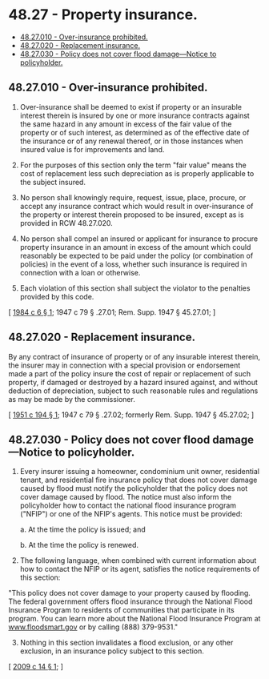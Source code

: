# 48.27 - Property insurance.
* [48.27.010 - Over-insurance prohibited.](#4827010---over-insurance-prohibited)
* [48.27.020 - Replacement insurance.](#4827020---replacement-insurance)
* [48.27.030 - Policy does not cover flood damage—Notice to policyholder.](#4827030---policy-does-not-cover-flood-damagenotice-to-policyholder)
## 48.27.010 - Over-insurance prohibited.
1. Over-insurance shall be deemed to exist if property or an insurable interest therein is insured by one or more insurance contracts against the same hazard in any amount in excess of the fair value of the property or of such interest, as determined as of the effective date of the insurance or of any renewal thereof, or in those instances when insured value is for improvements and land.

2. For the purposes of this section only the term "fair value" means the cost of replacement less such depreciation as is properly applicable to the subject insured.

3. No person shall knowingly require, request, issue, place, procure, or accept any insurance contract which would result in over-insurance of the property or interest therein proposed to be insured, except as is provided in RCW 48.27.020.

4. No person shall compel an insured or applicant for insurance to procure property insurance in an amount in excess of the amount which could reasonably be expected to be paid under the policy (or combination of policies) in the event of a loss, whether such insurance is required in connection with a loan or otherwise.

5. Each violation of this section shall subject the violator to the penalties provided by this code.

\[ [1984 c 6 § 1](http://leg.wa.gov/CodeReviser/documents/sessionlaw/1984c6.pdf?cite=1984%20c%206%20§%201); 1947 c 79 § .27.01; Rem. Supp. 1947 § 45.27.01; \]

## 48.27.020 - Replacement insurance.
By any contract of insurance of property or of any insurable interest therein, the insurer may in connection with a special provision or endorsement made a part of the policy insure the cost of repair or replacement of such property, if damaged or destroyed by a hazard insured against, and without deduction of depreciation, subject to such reasonable rules and regulations as may be made by the commissioner.

\[ [1951 c 194 § 1](http://leg.wa.gov/CodeReviser/documents/sessionlaw/1951c194.pdf?cite=1951%20c%20194%20§%201); 1947 c 79 § .27.02; formerly Rem. Supp. 1947 § 45.27.02; \]

## 48.27.030 - Policy does not cover flood damage—Notice to policyholder.
1. Every insurer issuing a homeowner, condominium unit owner, residential tenant, and residential fire insurance policy that does not cover damage caused by flood must notify the policyholder that the policy does not cover damage caused by flood. The notice must also inform the policyholder how to contact the national flood insurance program ("NFIP") or one of the NFIP's agents. This notice must be provided:

    a. At the time the policy is issued; and

    b. At the time the policy is renewed.

2. The following language, when combined with current information about how to contact the NFIP or its agent, satisfies the notice requirements of this section:

"This policy does not cover damage to your property caused by flooding. The federal government offers flood insurance through the National Flood Insurance Program to residents of communities that participate in its program. You can learn more about the National Flood Insurance Program at www.floodsmart.gov or by calling (888) 379-9531."

3. Nothing in this section invalidates a flood exclusion, or any other exclusion, in an insurance policy subject to this section.

\[ [2009 c 14 § 1](http://lawfilesext.leg.wa.gov/biennium/2009-10/Pdf/Bills/Session%20Laws/Senate/5417-S.SL.pdf?cite=2009%20c%2014%20§%201); \]

